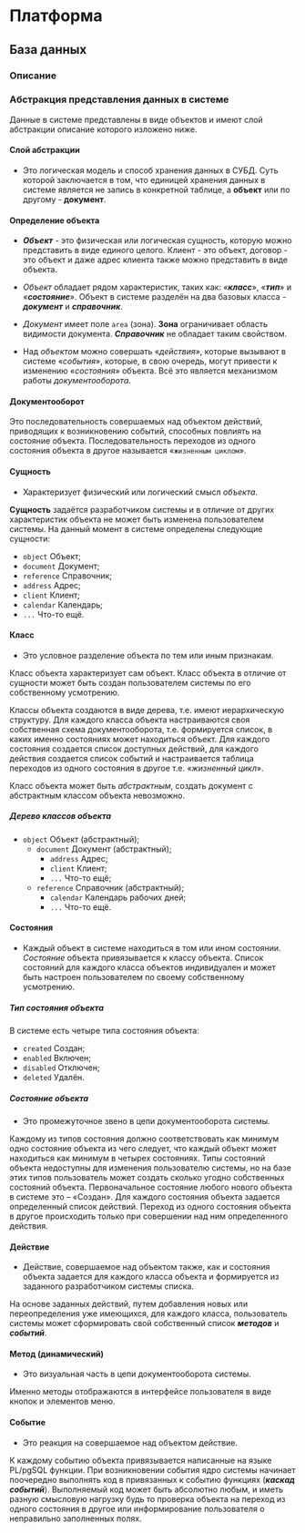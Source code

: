 # Платформа

## База данных 

### Описание

### Абстракция представления данных в системе

Данные в системе представлены в виде объектов и имеют слой абстракции описание которого изложено ниже.

#### Слой абстракции
* Это логическая модель и способ хранения данных в СУБД. Суть которой заключается в том, что единицей хранения данных в системе является не запись в конкретной таблице, а **объект** или по другому - **документ**.     

#### Определение объекта 
* **_Объект_** - это физическая или логическая сущность, которую можно представить в виде единого целого. Клиент - это объект, договор - это объект и даже адрес клиента также можно представить в виде объекта.

* _Объект_ обладает рядом характеристик, таких как: «**_класс_**», «**_тип_**» и «**_состояние_**». Объект в системе разделён на два базовых класса - **_документ_** и **_справочник_**.

* _Документ_ имеет поле `area` (зона). **Зона** ограничивает область видимости документа. **_Справочник_** не обладает таким свойством.

* Над _объектом_ можно совершать «_действия_», которые вызывают в системе «_события_», которые, в свою очередь, могут привести к изменению «_состояния_» объекта. Всё это является механизмом работы _документооборота_.

#### Документооборот
Это последовательность совершаемых над объектом действий, приводящих к возникновению событий, способных повлиять на состояние объекта. Последовательность переходов из одного состояния объекта в другое называется «`жизненным циклом`».

#### Сущность
* Характеризует физический или логический смысл _объекта_.

**Сущность** задаётся разработчиком системы и в отличие от других характеристик объекта не может быть изменена пользователем системы. На данный момент в системе определены следующие сущности:
- `object` Объект;
- `document` Документ;
- `reference` Справочник;
- `address` Адрес;
- `client` Клиент;
- `calendar` Календарь;
- `...` Что-то ещё.

#### Класс
* Это условное разделение объекта по тем или иным признакам.

Класс объекта характеризует сам объект. Класс объекта в отличие от сущности может быть создан пользователем системы по его собственному усмотрению.

Классы объекта создаются в виде дерева, т.е. имеют иерархическую структуру. Для каждого класса объекта настраиваются своя собственная схема документооборота, т.е. формируется список, в каких именно состояниях может находиться объект. Для каждого состояния создается список доступных действий, для каждого действия создается список событий и настраивается таблица переходов из одного состояния в другое т.е. «_жизненный цикл_».

Класс объекта может быть _абстрактным_, создать документ с абстрактным классом объекта невозможно.

##### Дерево классов объекта
- `object` Объект (абстрактный);
  - `document` Документ (абстрактный);
    - `address` Адрес;
    - `client` Клиент;
    - `...` Что-то ещё;
  - `reference` Справочник (абстрактный);
    - `calendar` Календарь рабочих дней;
    - `...` Что-то ещё.

#### Состояния
* Каждый объект в системе находиться в том или ином состоянии. _Состояние_ объекта привязывается к классу объекта. Список состояний для каждого класса объектов индивидуален и может быть настроен пользователем по своему собственному усмотрению.

##### Тип состояния объекта
В системе есть четыре типа состояния объекта:
- `created` Создан;
- `enabled` Включен;
- `disabled` Отключен;
- `deleted` Удалён.

##### Состояние объекта
* Это промежуточное звено в цепи документооборота системы.

Каждому из типов состояния должно соответствовать как минимум одно состояние объекта из чего следует, что каждый объект может находиться как минимум в четырех состояниях. Типы состояний объекта недоступны для изменения пользователю системы, но на базе этих типов пользователь может создать сколько угодно собственных состояний объекта. Первоначальное состояние любого нового объекта в системе это – «Создан». Для каждого состояния объекта задается определенный список действий. Переход из одного состояния объекта в другое происходить только при совершении над ним определенного действия.

#### Действие
* Действие, совершаемое над объектом также, как и состояния объекта задается для каждого класса объекта и формируется из заданного разработчиком системы списка.

На основе заданных действий, путем добавления новых или переопределения уже имеющихся, для каждого класса, пользователь системы может сформировать свой собственный список **_методов_** и **_событий_**.
 
#### Метод (динамический)
* Это визуальная часть в цепи документооборота системы.

Именно методы отображаются в интерфейсе пользователя в виде кнопок и элементов меню.

#### Событие
* Это реакция на совершаемое над объектом действие.

К каждому событию объекта привязывается написанные на языке PL/pgSQL функции. При возникновении события ядро системы начинает поочередно выполнять код в привязанных к событию функциях (**_каскад событий_**). Выполняемый код может быть абсолютно любым, и иметь разную смысловую нагрузку будь то проверка объекта на переход из одного состояния в другое или информирование пользователя о неправильно заполненных полях.
